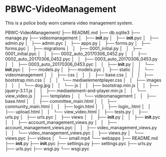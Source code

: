# PBWC-VideoManagement
This is a police body worn camera video management system.

PBWC-VideoManagement/
├── README.md
├── db.sqlite3
├── manage.py
├── videomanagement
│   ├── __init__.py
│   ├── __init__.pyc
│   ├── admin.py
│   ├── admin.pyc
│   ├── apps.py
│   ├── forms.py
│   ├── forms.pyc
│   ├── migrations
│   │   ├── 0001_initial.py
│   │   ├── 0001_initial.pyc
│   │   ├── 0002_auto_20170306_0452.py
│   │   ├── 0002_auto_20170306_0452.pyc
│   │   ├── 0003_auto_20170306_0453.py
│   │   ├── 0003_auto_20170306_0453.pyc
│   │   ├── __init__.py
│   │   └── __init__.pyc
│   ├── models.py
│   ├── models.pyc
│   ├── static
│   │   └── videomanagement
│   │       ├── css
│   │       │   ├── base.css
│   │       │   ├── bootstrap.min.css
│   │       │   └── mediaelementplayer.css
│   │       ├── images
│   │       │   └── dog.jpg
│   │       └── js
│   │           ├── bootstrap.min.js
│   │           ├── jquery-3.1.1.js
│   │           ├── mediaelement-and-player.min.js
│   │           └── view_video.js
│   ├── templates
│   │   └── videomanagement
│   │       ├── base.html
│   │       ├── committee_main.html
│   │       ├── community_main.html
│   │       ├── login.html
│   │       ├── login_.html
│   │       ├── upload.html
│   │       └── view_video.html
│   ├── tests.py
│   ├── urls.py
│   ├── urls.pyc
│   ├── views
│   │   ├── __init__.py
│   │   ├── __init__.pyc
│   │   ├── account_management_views.py
│   │   ├── account_management_views.pyc
│   │   ├── video_management_views.py
│   │   └── video_management_views.pyc
│   ├── views.py
│   └── views.pyc
├── videos
│   └── small.mp4
└── webapps
    ├── README.md
    ├── __init__.py
    ├── __init__.pyc
    ├── settings.py
    ├── settings.pyc
    ├── urls.py
    ├── urls.pyc
    ├── wsgi.py
    └── wsgi.pyc

